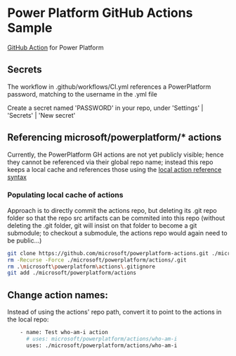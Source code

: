 # Power Platform GitHub Actions Sample

[GitHub Action](https://help.github.com/en/actions) for Power Platform

## Secrets

The workflow in .github/workflows/CI.yml references a PowerPlatform password, matching to the username in the .yml file

Create a secret named 'PASSWORD' in your repo, under 'Settings' | 'Secrets' | 'New secret'

## Referencing microsoft/powerplatform/* actions

Currently, the PowerPlatform GH actions are not yet publicly visible; hence they cannot be referenced via their global
repo name; instead this repo keeps a local cache and references those using the [local action reference syntax](https://docs.github.com/en/actions/reference/workflow-syntax-for-github-actions#example-using-action-in-the-same-repository-as-the-workflow)

### Populating local cache of actions

Approach is to directly commit the actions repo, but deleting its .git repo folder so that the repo src artifacts can be commited into this repo
(without deleting the .git folder, git will insist on that folder to become a git submodule; to checkout a submodule, the actions repo would again need to be public...)

```bash
git clone https://github.com/microsoft/powerplatform-actions.git ./microsoft/powerplatform/actions
rm -Recurse -Force ./microsoft/powerplatform/actions/.git
rm .\microsoft\powerplatform\actions\.gitignore
git add ./microsoft/powerplatform/actions
```

## Change action names:

Instead of using the actions' repo path, convert it to point to the actions in the local repo:

```bash
    - name: Test who-am-i action
      # uses: microsoft/powerplatform/actions/who-am-i
      uses: ./microsoft/powerplatform/actions/who-am-i
```
